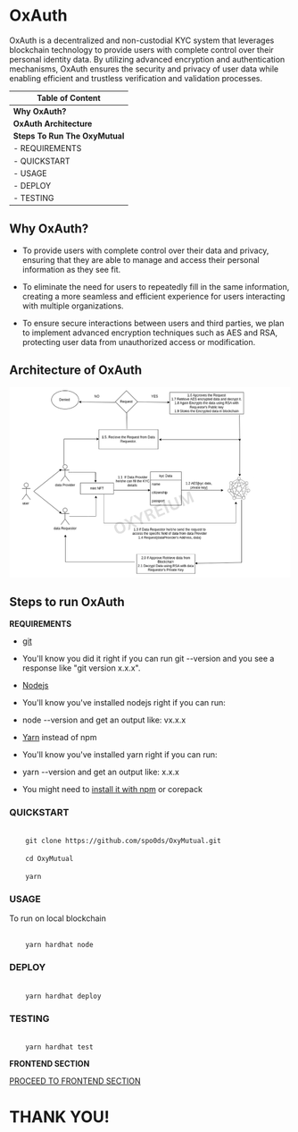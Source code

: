# OxAuth

OxAuth is a decentralized and non-custodial KYC system that leverages blockchain technology to provide users with complete control over their personal identity data. By utilizing advanced encryption and authentication mechanisms, OxAuth ensures the security and privacy of user data while enabling efficient and trustless verification and validation processes.

| **Table of Content**           |
| ------------------------------ |
| **Why OxAuth?**                |
| **OxAuth Architecture**        |
| **Steps To Run The OxyMutual** |
| - REQUIREMENTS                 |
| - QUICKSTART                   |
| - USAGE                        |
| - DEPLOY                       |
| - TESTING                      |

## Why OxAuth?

-   To provide users with complete control over their data and privacy, ensuring that they are able to manage and access their personal information as they see fit.

-   To eliminate the need for users to repeatedly fill in the same information, creating a more seamless and efficient experience for users interacting with multiple organizations.

-   To ensure secure interactions between users and third parties, we plan to implement advanced encryption techniques such as AES and RSA, protecting user data from unauthorized access or modification.

## Architecture of OxAuth

![oxAuth](./oxAuth.png)

## Steps to run OxAuth

**REQUIREMENTS**

-   [git](https://git-scm.com/book/en/v2/Getting-Started-Installing-Git)

-   You'll know you did it right if you can run git --version and you see a response like "git version x.x.x".

-   [Nodejs](https://classic.yarnpkg.com/lang/en/docs/install/)

-   You'll know you've installed nodejs right if you can run:

-   node --version and get an output like: vx.x.x

-   [Yarn](https://yarnpkg.com/getting-started/install) instead of npm

-   You'll know you've installed yarn right if you can run:

-   yarn --version and get an output like: x.x.x

-   You might need to [install it with npm]() or corepack

### QUICKSTART

```

    git clone https://github.com/spo0ds/OxyMutual.git

    cd OxyMutual

    yarn

```

### USAGE

To run on local blockchain

```

    yarn hardhat node

```

### DEPLOY

```

    yarn hardhat deploy

```

### TESTING

```

    yarn hardhat test

```

**FRONTEND SECTION**

[PROCEED TO FRONTEND SECTION](https://github.com/spo0ds/OxAuth_FrontEnd)

# THANK YOU!
